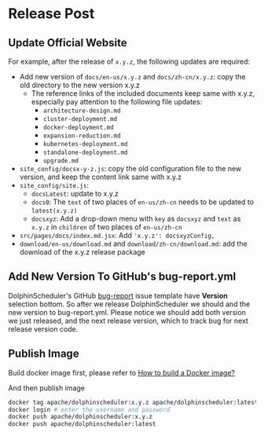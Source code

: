 # Release Post

## Update Official Website

For example, after the release of `x.y.z`, the following updates are required:

 - Add new version of `docs/en-us/x.y.z` and `docs/zh-cn/x.y.z`: copy the old directory to the new version x.y.z
   - The reference links of the included documents keep same with x.y.z, especially pay attention to the following file updates:
     - `architecture-design.md`
     - `cluster-deployment.md`
     - `docker-deployment.md`
     - `expansion-reduction.md`
     - `kubernetes-deployment.md`
     - `standalone-deployment.md`
     - `upgrade.md`
 - `site_config/docsx-y-z.js`: copy the old configuration file to the new version, and keep the content link same with x.y.z
 - `site_config/site.js`:
   - `docsLatest`: update to x.y.z
   - `docs0`: The `text` of two places of `en-us/zh-cn` needs to be updated to `latest(x.y.z)`
   - `docsxyz`: Add a drop-down menu with `key` as `docsxyz` and `text` as `x.y.z` in `children` of two places of `en-us/zh-cn`
 - `src/pages/docs/index.md.jsx`: Add `'x.y.z': docsxyzConfig,`
 - `download/en-us/download.md` and `download/zh-cn/download.md`: add the download of the x.y.z release package

## Add New Version To GitHub's bug-report.yml

DolphinScheduler's GitHub [bug-report](https://github.com/apache/dolphinscheduler/blob/dev/.github/ISSUE_TEMPLATE/bug-report.yml)
issue template have **Version** selection bottom. So after we release DolphinScheduler we should and the new version to
bug-report.yml. Please notice we should add both version we just released, and the next release version, which to track
bug for next release version code.

## Publish Image

Build docker image first, please refer to [How to build a Docker image?](/en-us/docs/latest/user_doc/guide/installation/docker.html)

And then publish image

```bash
docker tag apache/dolphinscheduler:x.y.z apache/dolphinscheduler:latest
docker login # enter the username and password
docker push apache/dolphinscheduler:x.y.z
docker push apache/dolphinscheduler:latest
```
